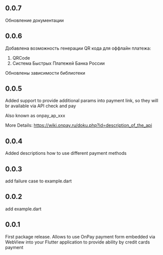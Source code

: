 ## 0.0.7

Обновление документации

## 0.0.6

Добавлена возможность генерации QR кода для оффлайн платежа:
1) QRCode
2) Система Быстрых Платежей Банка России

Обновлены зависимости библиотеки

## 0.0.5

Added support to provide additional params into payment link, so they will br available via API check and pay

Also known as onpay_ap_xxx 

More Details:
https://wiki.onpay.ru/doku.php?id=description_of_the_api

## 0.0.4

Added descriptions how to use different payment methods

## 0.0.3

add failure case to example.dart

## 0.0.2

add example.dart

## 0.0.1

First package release. 
Allows to use OnPay payment form embedded via WebView into your Flutter application to provide ability by credit cards payment
